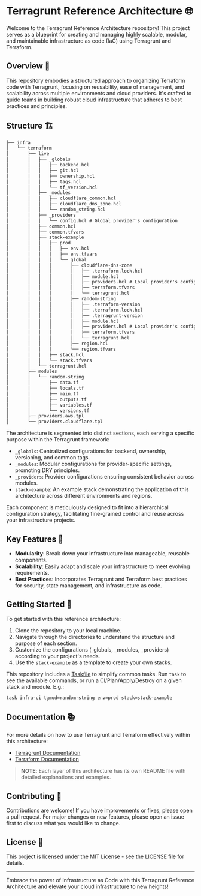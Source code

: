 # Terragrunt Reference Architecture 🌐

Welcome to the Terragrunt Reference Architecture repository! This project serves as a blueprint for creating and managing highly scalable, modular, and maintainable infrastructure as code (IaC) using Terragrunt and Terraform.

## Overview 📖

This repository embodies a structured approach to organizing Terraform code with Terragrunt, focusing on reusability, ease of management, and scalability across multiple environments and cloud providers. It's crafted to guide teams in building robust cloud infrastructure that adheres to best practices and principles.

## Structure 🏗️

```txt
├── infra
│   └── terraform
│       ├── live
│       │   ├── _globals
│       │   │   ├── backend.hcl
│       │   │   ├── git.hcl
│       │   │   ├── ownership.hcl
│       │   │   ├── tags.hcl
│       │   │   └── tf_version.hcl
│       │   ├── _modules
│       │   │   ├── cloudflare_common.hcl
│       │   │   ├── cloudflare_dns_zone.hcl
│       │   │   └── random_string.hcl
│       │   ├── _providers
│       │   │   └── config.hcl # Global provider's configuration
│       │   ├── common.hcl
│       │   ├── common.tfvars
│       │   ├── stack-example
│       │   │   ├── prod
│       │   │   │   ├── env.hcl
│       │   │   │   ├── env.tfvars
│       │   │   │   └── global
│       │   │   │       ├── cloudflare-dns-zone
│       │   │   │       │   ├── .terraform.lock.hcl
│       │   │   │       │   ├── module.hcl
│       │   │   │       │   ├── providers.hcl # Local provider's configuration for this specific module
│       │   │   │       │   ├── terraform.tfvars
│       │   │   │       │   └── terragrunt.hcl
│       │   │   │       ├── random-string
│       │   │   │       │   ├── .terraform-version
│       │   │   │       │   ├── .terraform.lock.hcl
│       │   │   │       │   ├── .terragrunt-version
│       │   │   │       │   ├── module.hcl
│       │   │   │       │   ├── providers.hcl # Local provider's configuration for this specific module
│       │   │   │       │   ├── terraform.tfvars
│       │   │   │       │   └── terragrunt.hcl
│       │   │   │       ├── region.hcl
│       │   │   │       └── region.tfvars
│       │   │   ├── stack.hcl
│       │   │   └── stack.tfvars
│       │   └── terragrunt.hcl
│       ├── modules
│       │   └── random-string
│       │       ├── data.tf
│       │       ├── locals.tf
│       │       ├── main.tf
│       │       ├── outputs.tf
│       │       ├── variables.tf
│       │       └── versions.tf
│       ├── providers.aws.tpl
│       └── providers.cloudflare.tpl
```

The architecture is segmented into distinct sections, each serving a specific purpose within the Terragrunt framework:

- `_globals`: Centralized configurations for backend, ownership, versioning, and common tags.
- `_modules`: Modular configurations for provider-specific settings, promoting DRY principles.
- `_providers`: Provider configurations ensuring consistent behavior across modules.
- `stack-example`: An example stack demonstrating the application of this architecture across different environments and regions.

Each component is meticulously designed to fit into a hierarchical configuration strategy, facilitating fine-grained control and reuse across your infrastructure projects.

## Key Features 🔑

- **Modularity**: Break down your infrastructure into manageable, reusable components.
- **Scalability**: Easily adapt and scale your infrastructure to meet evolving requirements.
- **Best Practices**: Incorporates Terragrunt and Terraform best practices for security, state management, and infrastructure as code.

## Getting Started 🚀

To get started with this reference architecture:

1. Clone the repository to your local machine.
2. Navigate through the directories to understand the structure and purpose of each section.
3. Customize the configurations (_globals, _modules, _providers) according to your project's needs.
4. Use the `stack-example` as a template to create your own stacks.

This repository includes a [Taskfile](https://taskfile.dev) to simplify common tasks. Run `task` to see the available commands, or run a CI/Plan/Apply/Destroy on a given stack and module. E.g.:

```bash
task infra-ci tgmod=random-string env=prod stack=stack-example
```

## Documentation 📚

For more details on how to use Terragrunt and Terraform effectively within this architecture:

- [Terragrunt Documentation](https://terragrunt.gruntwork.io/docs/)
- [Terraform Documentation](https://www.terraform.io/docs/)


>**NOTE**: Each layer of this architecture has its own README file with detailed explanations and examples.

## Contributing 🤝

Contributions are welcome! If you have improvements or fixes, please open a pull request. For major changes or new features, please open an issue first to discuss what you would like to change.

## License 📄

This project is licensed under the MIT License - see the LICENSE file for details.

---

Embrace the power of Infrastructure as Code with this Terragrunt Reference Architecture and elevate your cloud infrastructure to new heights!
